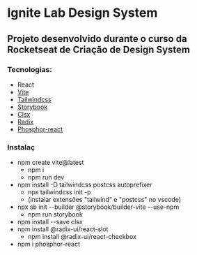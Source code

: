 # Ignite Lab Design System

## Projeto desenvolvido durante o curso da Rocketseat de Criação de Design System

### Tecnologias:

- React
- [Vite](https://vitejs.dev/guide/)
- [Tailwindcss](https://tailwindcss.com/docs/installation)
- [Storybook](https://storybook.js.org/docs/react/get-started/install)
- [Clsx](https://www.npmjs.com/package/clsx)
- [Radix](https://www.radix-ui.com/docs/)
- [Phosphor-react](https://www.npmjs.com/package/phosphor-react)

### Instalaç

- npm create vite@latest
  - npm i
  - npm run dev
- npm install -D tailwindcss postcss autoprefixer
  - npx tailwindcss init -p
  - (instalar extensões "tailwind" e "postcss" no vscode)
- npx sb init --builder @storybook/builder-vite --use-npm
  - npm run storybook
- npm install --save clsx
- npm install @radix-ui/react-slot
  - npm install @radix-ui/react-checkbox
- npm i phosphor-react
